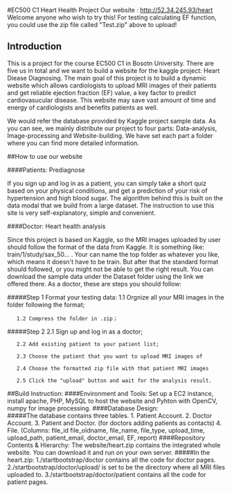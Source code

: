 #EC500 C1 Heart Health Project
Our website : http://52.34.245.93/heart
Welcome anyone who wish to try this!
For testing calculating EF function, you could use the zip file called "Test.zip" above to upload!
## Introduction

This is a project for the course EC500 C1 in Bosotn University.
There are five us in total and we want to build a website for the kaggle project: Heart Diease Diagnosing.
The main goal of this project is to build a dynamic website which allows cardiologists to upload MRI images of their patients and get reliable ejection fraction (EF) value, a key factor to predict cardiovasucular disease. This website may save vast amount of time and energy of cardiologists and benefits patients as well.

We would refer the database provided by Kaggle project sample data.
As you can see, we mainly distribute our project to four parts: Data-analysis, Image-processing and Website-building. We have set each part a folder where you can find more detailed information. 


##How to use our website

####Patients: Prediagnose

 If you sign up and log in as a patient, you can simply take a short quiz based on your physical conditions, and get a prediction of your risk of hypertension and high blood sugar. The algorithm behind this is built on the data modal that we build from a large dataset. The instruction to use this site is very self-explanatory, simple and convenient. 

####Doctor: Heart health analysis

 Since this project is based on Kaggle, so the MRI images uploaded by user should follow the format of the data from Kaggle. It is something like: train/1/study/sax_50... . Your can name the top folder as whatever you like, which means it doesn't have to be train. But after that the standard format should followed, or you might not be able to get the right result. You can download the sample data under the Dataset folder using the link we offered there.
 As a doctor, these are steps you should follow:
 
#####Step 1 Format your testing data:
       1.1 Orgnize all your MRI images in the folder following the format;
 
       1.2 Compress the folder in .zip；
       
#####Step 2
       2.1 Sign up and log in as a doctor;
       
       2.2 Add existing patient to your patient list;
       
       2.3 Choose the patient that you want to upload MRI images of
       
       2.4 Choose the formatted zip file with that patient MRI images
       
       2.5 Click the "upload" button and wait for the analysis result.
##Build Instruction:
####Environment and Tools:
Set up a EC2 instance, install apache, PHP, MySQL to host the website and Pyhton with OpenCV, numpy for image processing.
####Database Design:       
#####The database contains three tables. 
         1. Patient Account.
         2. Doctor Account.
         3. Patient and Doctor. (for doctors adding patients as contacts)
         4. File. (Columns: file_id file_oldname, file_name, file_type, upload_time, upload_path, patient_email,    doctor_email, EF, report)
####Repository Contents & Hierarchy: 
The website/heart.zip contains the integrated whole website. You can download it and run on your own server.
#####In the heart.zip:
         1./startbootstrap/doctor contains all the code for doctor pages.
         2./startbootstrap/doctor/upload/ is set to be the directory where all MRI files uploaded to.
         3./startbootstrap/doctor/patient contains all the code for patient pages.
            
 
